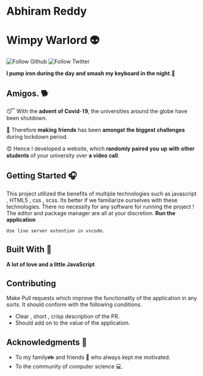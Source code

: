 # Abhiram Reddy 


# Wimpy Warlord 👽
![Follow Github](https://github.com/abiredi) ![Follow Twitter](https://twitter.com/Abhiram07711) 

**I pump iron during the day and smash my keyboard in the night.🐙** 

## Amigos. 🐕

😴 With the 𝐚𝐝𝐯𝐞𝐧𝐭 𝐨𝐟 𝐂𝐨𝐯𝐢𝐝-𝟏𝟗, the universities around the globe have been shutdown.

🐍 Therefore 𝐦𝐚𝐤𝐢𝐧𝐠 𝐟𝐫𝐢𝐞𝐧𝐝𝐬 has been 𝐚𝐦𝐨𝐧𝐠𝐬𝐭 𝐭𝐡𝐞 𝐛𝐢𝐠𝐠𝐞𝐬𝐭 𝐜𝐡𝐚𝐥𝐥𝐞𝐧𝐠𝐞𝐬 during lockdown period.

😍 Hence I developed a website, which 𝐫𝐚𝐧𝐝𝐨𝐦𝐥𝐲 𝐩𝐚𝐢𝐫𝐞𝐝 𝐲𝐨𝐮 𝐮𝐩 𝐰𝐢𝐭𝐡 𝐨𝐭𝐡𝐞𝐫 𝐬𝐭𝐮𝐝𝐞𝐧𝐭𝐬 of your university over 𝐚 𝐯𝐢𝐝𝐞𝐨 𝐜𝐚𝐥𝐥.
## Getting Started 🎧

This project utilized the benefits of multiple technologies such as javascript , HTML5 , css , scss.
Its better if we familiarize ourselves with these technologies. 
There no necessity for any software for running the project ! The editor and package manager are all at your discretion. 
**Run the application** 
```
Use live server extention in vscode.
```

## Built With 🎯
**A lot of love and a little JavaScript**
## Contributing 

Make Pull requests which improve the functionality of the application in any sorts. It should conform with the following conditions. 
* Clear , short , crisp description of the PR. 
* Should add on to the value of the application.

## Acknowledgments 💖

* To my family👪  and friends 👫 who always kept me motivated.
* To the community of computer science 💻.

